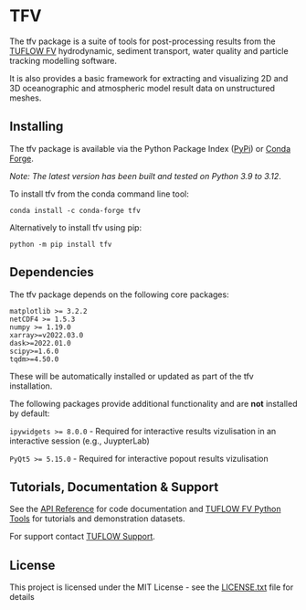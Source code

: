 # TFV
The tfv package is a suite of tools for post-processing results from the [TUFLOW FV](https://www.tuflow.com/Tuflow%20FV.aspx) hydrodynamic, sediment transport, water quality and particle tracking modelling software. 

It is also provides a basic framework for extracting and visualizing 2D and 3D oceanographic and atmospheric model result data on unstructured meshes.

## Installing
The tfv package is available via the Python Package Index ([PyPi](https://pypi.org/project/tfv/)) or [Conda Forge](https://github.com/conda-forge/tfv-feedstock).

*Note: The latest version has been built and tested on Python 3.9 to 3.12*.

To install tfv from the conda command line tool:

```
conda install -c conda-forge tfv
```

Alternatively to install tfv using pip:

```
python -m pip install tfv
```

## Dependencies
The tfv package depends on the following core packages:

```
matplotlib >= 3.2.2
netCDF4 >= 1.5.3
numpy >= 1.19.0
xarray>=v2022.03.0
dask>=2022.01.0
scipy>=1.6.0
tqdm>=4.50.0
```

These will be automatically installed or updated as part of the tfv installation.

The following packages provide additional functionality and are **not** installed by default:

`ipywidgets >= 8.0.0` - Required for interactive results vizulisation in an interactive session (e.g., JuypterLab)

`PyQt5 >= 5.15.0`  - Required for interactive popout results vizulisation

## Tutorials, Documentation & Support
See the [API Reference](https://tfv.readthedocs.io/en/latest/) for code documentation and
[TUFLOW FV Python Tools](https://fvwiki.tuflow.com/index.php?title=FV_Python_Tools) for tutorials and demonstration 
datasets. 

For support contact [TUFLOW Support](mailto:support@tuflow.com).

## License
This project is licensed under the MIT License - see the [LICENSE.txt](https://gitlab.com/TUFLOW/tfv/blob/master/LICENSE) file for details
